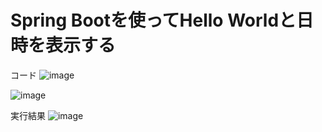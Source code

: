 # Spring Bootを使ってHello Worldと日時を表示する

コード
![image](https://github.com/manatee1600/Week6_HW/assets/111096453/c9c166e7-b50f-4b90-a2e6-4a0cede3e566)

![image](https://github.com/manatee1600/Week6_HW/assets/111096453/78db1410-59de-4d60-9dc8-21f3a63b2812)

実行結果
![image](https://github.com/manatee1600/Week6_HW/assets/111096453/fca19e52-dadf-4e92-a607-08a23b71c39f)

